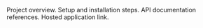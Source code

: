Project overview.
Setup and installation steps.
API documentation references.
Hosted application link.

